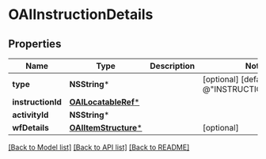 # OAIInstructionDetails

## Properties
Name | Type | Description | Notes
------------ | ------------- | ------------- | -------------
**type** | **NSString*** |  | [optional] [default to @"INSTRUCTION_DETAILS"]
**instructionId** | [**OAILocatableRef***](OAILocatableRef.md) |  | 
**activityId** | **NSString*** |  | 
**wfDetails** | [**OAIItemStructure***](OAIItemStructure.md) |  | [optional] 

[[Back to Model list]](../README.md#documentation-for-models) [[Back to API list]](../README.md#documentation-for-api-endpoints) [[Back to README]](../README.md)


